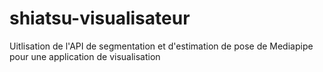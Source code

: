 # shiatsu-visualisateur
Uitlisation de l'API de segmentation et d'estimation de pose de Mediapipe pour une application de visualisation
